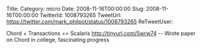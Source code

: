 Title: 
Category: micro
Date: 2008-11-16T00:00:00
Slug: 2008-11-16T00:00:00
TwitterId: 1008793265
TweetUrl: https://twitter.com/mark_philpot/status/1008793265
ReTweetUser: 

Chord + Transactions == Scalaris http://tinyurl.com/5wrw74 -- Wrote paper on Chord in college, fascinating progress